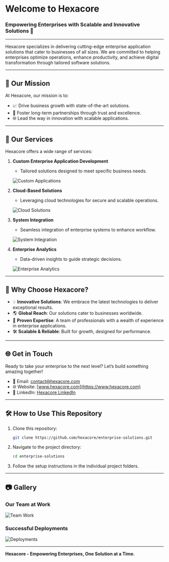 # Welcome to **Hexacore**



### Empowering Enterprises with Scalable and Innovative Solutions 🚀

---

Hexacore specializes in delivering cutting-edge enterprise application solutions that cater to businesses of all sizes. We are committed to helping enterprises optimize operations, enhance productivity, and achieve digital transformation through tailored software solutions.

---

## 🌟 Our Mission

At Hexacore, our mission is to:

- 📈 Drive business growth with state-of-the-art solutions.
- 🤝 Foster long-term partnerships through trust and excellence.
- 🌐 Lead the way in innovation with scalable applications.

---

## 💼 **Our Services**

Hexacore offers a wide range of services:

1. **Custom Enterprise Application Development**
   - Tailored solutions designed to meet specific business needs.

   ![Custom Applications](https://via.placeholder.com/800x400.gif?text=Custom+Applications+GIF)

2. **Cloud-Based Solutions**
   - Leveraging cloud technologies for secure and scalable operations.

   ![Cloud Solutions](https://via.placeholder.com/800x400.gif?text=Cloud+Solutions+GIF)

3. **System Integration**
   - Seamless integration of enterprise systems to enhance workflow.

   ![System Integration](https://via.placeholder.com/800x400.gif?text=System+Integration+GIF)

4. **Enterprise Analytics**
   - Data-driven insights to guide strategic decisions.

   ![Enterprise Analytics](https://via.placeholder.com/800x400.gif?text=Enterprise+Analytics+GIF)

---

## 🎯 **Why Choose Hexacore?**

- 💡 **Innovative Solutions**: We embrace the latest technologies to deliver exceptional results.
- 🌎 **Global Reach**: Our solutions cater to businesses worldwide.
- 📜 **Proven Expertise**: A team of professionals with a wealth of experience in enterprise applications.
- 🛠️ **Scalable & Reliable**: Built for growth, designed for performance.

---

## 🌐 **Get in Touch**

Ready to take your enterprise to the next level? Let’s build something amazing together!

- 📧 Email: [contact@hexacore.com](mailto:contact@hexacore.com)
- 🌐 Website: [www.hexacore.com](https://www.hexacore.com)
- 💼 LinkedIn: [Hexacore LinkedIn](https://www.linkedin.com/company/hexacore)

---

## 🛠️ **How to Use This Repository**

1. Clone this repository:
   ```bash
   git clone https://github.com/hexacore/enterprise-solutions.git
   ```

2. Navigate to the project directory:
   ```bash
   cd enterprise-solutions
   ```

3. Follow the setup instructions in the individual project folders.

---

## 📷 **Gallery**

### Our Team at Work
![Team Work](https://via.placeholder.com/800x400.gif?text=Team+GIF)

### Successful Deployments
![Deployments](https://via.placeholder.com/800x400.gif?text=Deployment+GIF)

---



**Hexacore - Empowering Enterprises, One Solution at a Time.**

